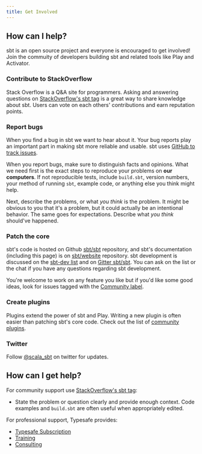 ```yaml
---
title: Get Involved
---
```


  [so]: https://stackoverflow.com/questions/tagged/sbt
  [sub]: https://typesafe.com/how/subscription
  [ml]: https://groups.google.com/d/forum/sbt-dev
  [github]: https://github.com/sbt/sbt
  [twitter]: https://twitter.com/scala_sbt
  [Community-Plugins]: release/docs/Community-Plugins.html
  [issues]: https://github.com/sbt/sbt/issues
  [website]: https://github.com/sbt/website
  [gitter]: https://gitter.im/sbt/sbt
  [community-label]: https://github.com/sbt/sbt/labels/Community

<a name="how-can-I-help"></a>
## How can I help?

sbt is an open source project and everyone is encouraged to get involved!
Join the commuity of developers building sbt and related tools like Play and Activator.

### Contribute to StackOverflow

Stack Overflow is a Q&A site for programmers. 
Asking and answering questions on [StackOverflow's sbt tag][so] is a great way to share knowledge about sbt.
Users can vote on each others' contributions and earn reputation points.

### Report bugs

When you find a bug in sbt we want to hear about it.
Your bug reports play an important part in making sbt more reliable and usable.
sbt uses [GitHub to track issues][issues].

When you report bugs, make sure to distinguish facts and opinions.
What we need first is the exact steps to reproduce your problems on **our computers**.
If not reproducible tests, include `build.sbt`, version numbers, your method of running `sbt`,
example code, or anything else you think might help.

Next, describe the problems, or what *you think* is the problem.
It might be obvious to you that it's a problem, but it could actually be an intentional behavior.
The same goes for expectations. Describe what *you think* should've happened. 

### Patch the core

sbt's code is hosted on Github [sbt/sbt][github] repository,
and sbt's documentation (including this page) is on [sbt/website][website] repository.
sbt development is discussed on the [sbt-dev list][ml] and
on [Gitter sbt/sbt][gitter].
You can ask on the list or the chat if you have any questions regarding sbt development.

You're welcome to work on any feature you like but if you'd like some good ideas,
look for issues tagged with the [Community label][community-label].

### Create plugins

Plugins extend the power of sbt and Play.
Writing a new plugin is often easier than patching sbt's core code. 
Check out the list of [community plugins][Community-Plugins].

### Twitter

Follow [@scala_sbt][twitter] on twitter for updates.

<a name="how-can-I-get-help"></a>
## How can I get help?

For community support use [StackOverflow's sbt tag][so]:

-   State the problem or question clearly and provide enough
    context. Code examples and `build.sbt` are often useful when
    appropriately edited.

For professional support, Typesafe provides:

- [Typesafe Subscription](http://typesafe.com/subscription)
- [Training](https://typesafe.com/subscription/training)
- [Consulting](http://typesafe.com/subscription/consulting)
